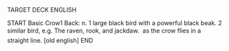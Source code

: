TARGET DECK
ENGLISH

START
Basic
Crow1
Back: n. 1 large black bird with a powerful black beak. 2 similar bird, e.g. The raven, rook, and jackdaw.  as the crow flies in a straight line. [old english]
END
